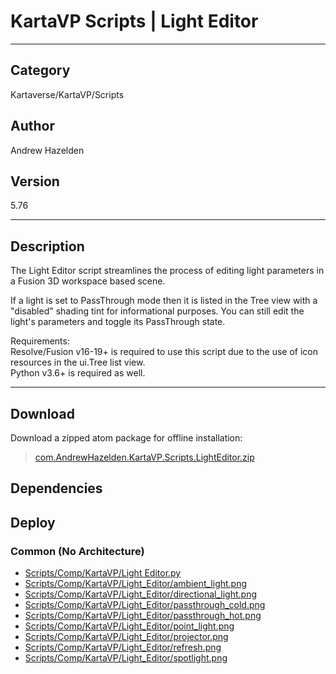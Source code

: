 # KartaVP Scripts | Light Editor
___

## Category
Kartaverse/KartaVP/Scripts

## Author
Andrew Hazelden

## Version
5.76

___

## Description
<p>The Light Editor script streamlines the process of editing light parameters in a Fusion 3D workspace based scene.</p>

<p>If a light is set to PassThrough mode then it is listed in the Tree view with a "disabled" shading tint for informational purposes. You can still edit the light's parameters and toggle its PassThrough state.</p>

<p>Requirements:<br>
Resolve/Fusion v16-19+ is required to use this script due to the use of icon resources in the ui.Tree list view.<br>
Python v3.6+ is required as well.</p>

___

## Download

Download a zipped atom package for offline installation:
> [com.AndrewHazelden.KartaVP.Scripts.LightEditor.zip](https://gitlab.com/WeSuckLess/Reactor/-/archive/master/Reactor-master.zip?path=Atoms/com.AndrewHazelden.KartaVP.Scripts.LightEditor)  

## Dependencies

## Deploy

### Common (No Architecture)

<ul>
<li><a href="https://gitlab.com/WeSuckLess/Reactor/-/blob/master/Atoms/com.AndrewHazelden.KartaVP.Scripts.LightEditor/Scripts/Comp/KartaVP/Light Editor.py?ref_type=heads">Scripts/Comp/KartaVP/Light Editor.py</a></li>
<li><a href="https://gitlab.com/WeSuckLess/Reactor/-/blob/master/Atoms/com.AndrewHazelden.KartaVP.Scripts.LightEditor/Scripts/Comp/KartaVP/Light_Editor/ambient_light.png?ref_type=heads">Scripts/Comp/KartaVP/Light_Editor/ambient_light.png</a></li>
<li><a href="https://gitlab.com/WeSuckLess/Reactor/-/blob/master/Atoms/com.AndrewHazelden.KartaVP.Scripts.LightEditor/Scripts/Comp/KartaVP/Light_Editor/directional_light.png?ref_type=heads">Scripts/Comp/KartaVP/Light_Editor/directional_light.png</a></li>
<li><a href="https://gitlab.com/WeSuckLess/Reactor/-/blob/master/Atoms/com.AndrewHazelden.KartaVP.Scripts.LightEditor/Scripts/Comp/KartaVP/Light_Editor/passthrough_cold.png?ref_type=heads">Scripts/Comp/KartaVP/Light_Editor/passthrough_cold.png</a></li>
<li><a href="https://gitlab.com/WeSuckLess/Reactor/-/blob/master/Atoms/com.AndrewHazelden.KartaVP.Scripts.LightEditor/Scripts/Comp/KartaVP/Light_Editor/passthrough_hot.png?ref_type=heads">Scripts/Comp/KartaVP/Light_Editor/passthrough_hot.png</a></li>
<li><a href="https://gitlab.com/WeSuckLess/Reactor/-/blob/master/Atoms/com.AndrewHazelden.KartaVP.Scripts.LightEditor/Scripts/Comp/KartaVP/Light_Editor/point_light.png?ref_type=heads">Scripts/Comp/KartaVP/Light_Editor/point_light.png</a></li>
<li><a href="https://gitlab.com/WeSuckLess/Reactor/-/blob/master/Atoms/com.AndrewHazelden.KartaVP.Scripts.LightEditor/Scripts/Comp/KartaVP/Light_Editor/projector.png?ref_type=heads">Scripts/Comp/KartaVP/Light_Editor/projector.png</a></li>
<li><a href="https://gitlab.com/WeSuckLess/Reactor/-/blob/master/Atoms/com.AndrewHazelden.KartaVP.Scripts.LightEditor/Scripts/Comp/KartaVP/Light_Editor/refresh.png?ref_type=heads">Scripts/Comp/KartaVP/Light_Editor/refresh.png</a></li>
<li><a href="https://gitlab.com/WeSuckLess/Reactor/-/blob/master/Atoms/com.AndrewHazelden.KartaVP.Scripts.LightEditor/Scripts/Comp/KartaVP/Light_Editor/spotlight.png?ref_type=heads">Scripts/Comp/KartaVP/Light_Editor/spotlight.png</a></li>
</ul>
